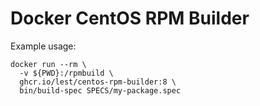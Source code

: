 # Docker CentOS RPM Builder

Example usage:

``` shell
docker run --rm \
  -v ${PWD}:/rpmbuild \
  ghcr.io/lest/centos-rpm-builder:8 \
  bin/build-spec SPECS/my-package.spec
```
